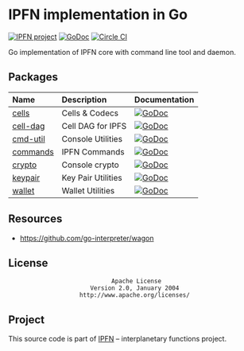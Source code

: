 # IPFN implementation in Go

[![IPFN project](https://img.shields.io/badge/project-IPFN-blue.svg?style=flat-square)](http://github.com/ipfn)
[![GoDoc](https://godoc.org/github.com/ipfn/ipfn/go?status.svg)](https://godoc.org/github.com/ipfn/ipfn/go)
[![Circle CI](https://img.shields.io/circleci/project/ipfn/go-ipfn.svg)](https://circleci.com/gh/ipfn/ipfn)

Go implementation of IPFN core with command line tool and daemon.

## Packages

| Name                                                | Description        | Documentation                                                                                                                 |
|:----------------------------------------------------|:-------------------|:------------------------------------------------------------------------------------------------------------------------------|
| [cells](http://github.com/ipfn/go-ipfn-cells)       | Cells & Codecs     | [![GoDoc](https://godoc.org/github.com/ipfn/go-ipfn-cells?status.svg)](https://godoc.org/github.com/ipfn/go-ipfn-cells)       |
| [cell-dag](http://github.com/ipfn/go-ipfn-cell-dag) | Cell DAG for IPFS  | [![GoDoc](https://godoc.org/github.com/ipfn/go-ipfn-cell-dag?status.svg)](https://godoc.org/github.com/ipfn/go-ipfn-cell-dag) |
| [cmd-util](http://github.com/ipfn/go-ipfn-cmd-util) | Console Utilities  | [![GoDoc](https://godoc.org/github.com/ipfn/go-ipfn-cmd-util?status.svg)](https://godoc.org/github.com/ipfn/go-ipfn-cmd-util) |
| [commands](http://github.com/ipfn/go-ipfn-commands) | IPFN Commands      | [![GoDoc](https://godoc.org/github.com/ipfn/go-ipfn-commands?status.svg)](https://godoc.org/github.com/ipfn/go-ipfn-commands) |
| [crypto](http://github.com/ipfn/go-ipfn-crypto)     | Console crypto     | [![GoDoc](https://godoc.org/github.com/ipfn/go-ipfn-crypto?status.svg)](https://godoc.org/github.com/ipfn/go-ipfn-crypto)     |
| [keypair](http://github.com/ipfn/go-ipfn-keypair)   | Key Pair Utilities | [![GoDoc](https://godoc.org/github.com/ipfn/go-ipfn-keypair?status.svg)](https://godoc.org/github.com/ipfn/ipfn/go/keypair)   |
| [wallet](http://github.com/ipfn/go-ipfn-wallet)     | Wallet Utilities   | [![GoDoc](https://godoc.org/github.com/ipfn/go-ipfn-wallet?status.svg)](https://godoc.org/github.com/ipfn/ipfn/go/wallet)     |

## Resources

* https://github.com/go-interpreter/wagon

## License

                                 Apache License
                           Version 2.0, January 2004
                        http://www.apache.org/licenses/

## Project

This source code is part of [IPFN](https://github.com/ipfn) – interplanetary functions project.
